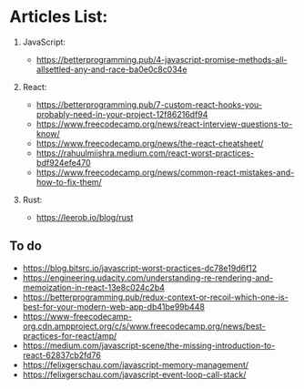 # Articles List:

1. JavaScript:
    - https://betterprogramming.pub/4-javascript-promise-methods-all-allsettled-any-and-race-ba0e0c8c034e

2. React:
    - https://betterprogramming.pub/7-custom-react-hooks-you-probably-need-in-your-project-12f86216df94
    - https://www.freecodecamp.org/news/react-interview-questions-to-know/
    - https://www.freecodecamp.org/news/the-react-cheatsheet/
    - https://rahuulmiishra.medium.com/react-worst-practices-bdf924efe470
    - https://www.freecodecamp.org/news/common-react-mistakes-and-how-to-fix-them/

3. Rust:
    - https://leerob.io/blog/rust

## To do
- https://blog.bitsrc.io/javascript-worst-practices-dc78e19d6f12
- https://engineering.udacity.com/understanding-re-rendering-and-memoization-in-react-13e8c024c2b4
- https://betterprogramming.pub/redux-context-or-recoil-which-one-is-best-for-your-modern-web-app-db41be99b448
- https://www-freecodecamp-org.cdn.ampproject.org/c/s/www.freecodecamp.org/news/best-practices-for-react/amp/
- https://medium.com/javascript-scene/the-missing-introduction-to-react-62837cb2fd76
- https://felixgerschau.com/javascript-memory-management/
- https://felixgerschau.com/javascript-event-loop-call-stack/
